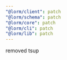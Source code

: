 ```yaml
---
"@lorm/client": patch
"@lorm/schema": patch
"@lorm/core": patch
"@lorm/cli": patch
"@lorm/lib": patch
---
```


removed tsup
